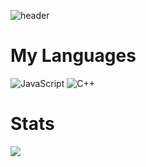 ![header](https://capsule-render.vercel.app/api?type=waving&desc=%20&fontColor=cbd1cf&color=0089ff&animation=fadeIn&height=200&section=header&text=FARIXZ&fontSize=40)

# My Languages
![JavaScript](https://img.shields.io/badge/javascript-%23323330.svg?style=for-the-badge&logo=javascript&logoColor=%23F7DF1E)
![C++](https://img.shields.io/badge/c++-%2300599C.svg?style=for-the-badge&logo=c%2B%2B&logoColor=white)
# Stats
![](https://komarev.com/ghpvc/?username=farixz&style=flat-square&label=Profile+Views:)
